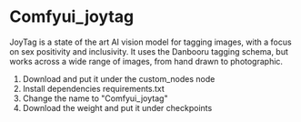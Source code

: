 # Comfyui_joytag

JoyTag is a state of the art AI vision model for tagging images, with a focus on sex positivity and inclusivity. It uses the Danbooru tagging schema, but works across a wide range of images, from hand drawn to photographic.

1. Download and put it under the custom_nodes node
2. Install dependencies requirements.txt
3. Change the name to "Comfyui_joytag"
4. Download the weight and put it under checkpoints
